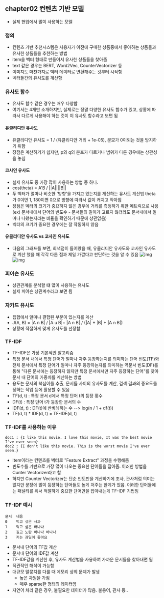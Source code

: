 ## chapter02 컨텐츠 기반 모델
- 실제 현업에서 많이 사용하는 모델

### 정의
- 컨텐츠 기반 추천시스템은 사용자가 이전에 구매한 상품중에서 좋아하는 상품들과 유사한 상품들을 추천하는 방법
- item을 벡터 형태로 만들어서 유사한 상품들을 찾아줌
- text 같은 경우는 BERT, Word2Vec, CounterVectorizer 등
- 이미지도 마찬가지로 벡터 데이터로 변환해주는 것부터 시작함
- 벡터들간의 유사도를 계산함

### 유사도 함수
- 유사도 함수 같은 경우는 매우 다양함
- 여기서는 4개만 소개하지만, 실제로는 정말 다양한 유사도 함수가 있고, 상황에 따라서 다르게 사용해야 하는 것이 이 유사도 함수라고 보면 됨

#### 유클리디안 유사도
- 유클리디안 유사도 = 1 / (유클리디안 거리 + 1e-05), 분모가 0이되는 것을 방지하기 위함
- 장점은 계산하기가 쉽지만, p와 q의 분포가 다르거나 범위가 다른 경우에는 상관성을 놓침

#### 코사인 유사도
- 실제 유사도 중 가장 많이 사용하는 방법 중 하나. 
- cos(theta) = A'B / ||A||||B|| 
- 두 벡터가 얼마나 비슷한 '방향'을 가지고 있는지를 계산하는 유사도 계산법
  theta가 0이면 1, 180이면 0으로 방향에 따라서 값이 커지고 작아짐
- 장점은 벡터의 크기가 중요하지 않은 경우에 거리를 측정하기 위한 메트릭으로 사용(ex) 문서내에서 단어의 빈도수 - 문서들의 길이가 고르지 않더라도 문서내에서 얼마나 나왔는지라는 비율을 확인하기 때문에 상관없음)
- 벡터의 크기가 중요한 경우에는 잘 작동하지 않음

#### 유클리디안 유사도 vs 코사인 유사도
- 다음의 그래프를 보면, 회색점이 들어왔을 때, 유클리디안 유사도와 코사인 유사도로 계산 했을 때 각각 다른 점과 제일 가깝다고 판단하는 것을 알 수 있음
![img](https://github.com/koni114/TIL/blob/master/Machine-Learning/img/re01.JPG)
![img](https://github.com/koni114/TIL/blob/master/Machine-Learning/img/re02.JPG)

### 피어슨 유사도
- 상관관계를 분석할 떄 많이 사용하는 유사도
- 실제 피어슨 상관계수라고 보면 됨

### 자카드 유사도
- 집합에서 얼마나 결합된 부분이 있는지를 계산
- J(A, B) =  |A n B| / |A u B|= |A n B| / (|A| + |B| + |A n B|)
- 상황에 적절하게 맞게 유사도를 선정함

### TF-IDF
- TF-IDF은 가장 기본적인 알고리즘
- 특정 문서 내에서 특정 단어가 얼마나 자주 등장하는지를 의미하는 단어 빈도(TF)와 전체 문서에서 특정 단어가 얼마나 자주 등장하는지를 의미하는 역문서 빈도(DF)를 통해 "다른 문서에는 등장하지 않지만 특정 문서에서만 자주 등장하는 단어"를 찾아 문서 내 단어의 가중치를 계산하는 방법
- 용도는 문서의 핵심어를 추출, 문서들 사이의 유사도를 계산, 검색 결과의 중요도를 정하는 작업 등에 활용할 수 있음
- TF(d, t) : 특정 문서 d에서 특정 단어 t의 등장 횟수
- DF(t) : 특정 단어 t가 등장한 문서의 수
- IDF(d, t) : DF(t)에 반비례하는 수 --> log(n / 1 + df(t))
- TF(d, t) * IDF(d, t) = TF-IDF(d, t)

### TF-IDF를 사용하는 이유
~~~
doc1 : {I like this movie. I love this movie, It was the best movie I've ever seen}
doc2 : {I don't like this movie. This is the worst movie I've ever seen.}
~~~
- Item이라는 컨텐츠를 벡터로 "Feature Extract" 과정을 수행해줌
- 빈도수를 기반으로 가장 많이 나오는 중요한 단어들을 잡아줌. 이러한 방법을 Cunter Vectorizer라고 함
- 하지만 Counter Vectorizer는 단순 빈도만을 계산하기에 조사, 관사처럼 의미는 없지만 문장에 많이 등장하는 단어들도 높게 처주는 한계가 있음. 이러한 단어들에는 패널티를 줘서 적절하게 중요한 단어만을 잡아내는게 TF-IDF 기법임

### TF-IDF 예시
~~~
문서  내용
0    먹고 싶은 사과
1    먹고 싶은 바나나
2    길고 노란 바나나 바나나
3    저는 과일이 좋아요
~~~
- 문서내 단어의 TF값 계산
- 문서내 단어의 IDF값 계산
- TF-IDF값을 계산한 후, 유사도 계산법을 사용하여 가까운 문서들을 찾아내면 됨
- 직관적인 해석이 가능함
- 대규모 말뭉치를 다룰 때 메모리 상의 문제가 발생
  - 높은 차원을 가짐
  - 매우 sparse한 형태의 데이터임
- 자연어 처리 같은 경우, 불필요한 데이터가 많음. 불용어, 관사 등.. 